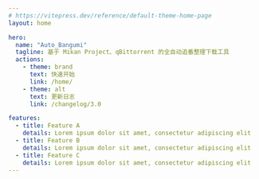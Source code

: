 ```yaml
---
# https://vitepress.dev/reference/default-theme-home-page
layout: home

hero:
  name: "Auto_Bangumi"
  tagline: 基于 Mikan Project、qBittorrent 的全自动追番整理下载工具
  actions:
    - theme: brand
      text: 快速开始
      link: /home/
    - theme: alt
      text: 更新日志
      link: /changelog/3.0

features:
  - title: Feature A
    details: Lorem ipsum dolor sit amet, consectetur adipiscing elit
  - title: Feature B
    details: Lorem ipsum dolor sit amet, consectetur adipiscing elit
  - title: Feature C
    details: Lorem ipsum dolor sit amet, consectetur adipiscing elit
---
```

